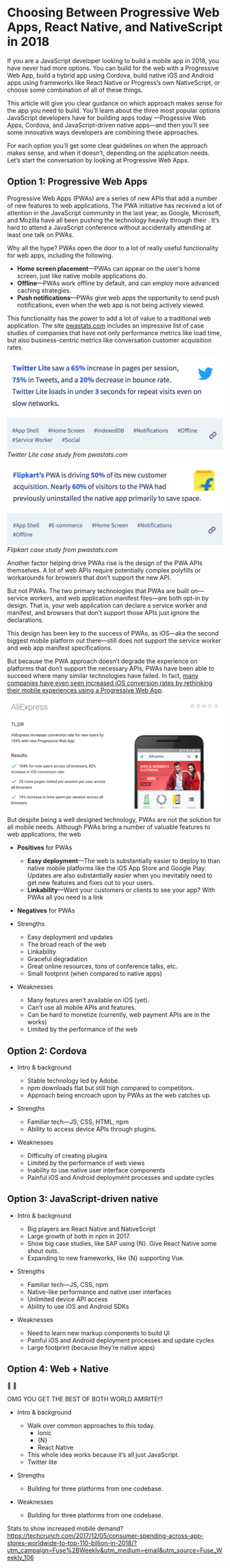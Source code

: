# Choosing Between Progressive Web Apps, React Native, and NativeScript in 2018

If you are a JavaScript developer looking to build a mobile app in 2018, you have never had more options. You can build for the web with a Progressive Web App, build a hybrid app using Cordova, build native iOS and Android apps using frameworks like React Native or Progress’s own NativeScript, or choose some combination of all of these things.

This article will give you clear guidance on which approach makes sense for the app you need to build. You’ll learn about the three most popular options JavaScript developers have for building apps today —Progessive Web Apps, Cordova, and JavaScript-driven native apps—and then you’ll see some innovative ways developers are combining these approaches.

For each option you’ll get some clear guidelines on when the approach makes sense, and when it doesn’t, depending on the application needs. Let’s start the conversation by looking at Progressive Web Apps.

## Option 1: Progressive Web Apps

Progressive Web Apps (PWAs) are a series of new APIs that add a number of new features to web applications. The PWA initiative has received a lot of attention in the JavaScript community in the last year, as Google, Microsoft, and Mozilla have all been pushing the technology heavily through their . It’s hard to attend a JavaScript conference without accidentally attending at least one talk on PWAs.

Why all the hype? PWAs open the door to a lot of really useful functionality for web apps, including the following.

* **Home screen placement**—PWAs can appear on the user’s home screen, just like native mobile applications do.
* **Offline**—PWAs work offline by default, and can employ more advanced caching strategies.
* **Push notifications**—PWAs give web apps the opportunity to send push notifications, even when the web app is not being actively viewed.

This functionality has the power to add a lot of value to a traditional web application. The site [pwastats.com](https://www.pwastats.com/) includes an impressive list of case studies of companies that have not only performance metrics like load time, but also business-centric metrics like conversation customer acquisition rates.

![](twitter-lite.png)
_Twitter Lite case study from pwastats.com_

![](flipkart.png)
_Flipkart case study from pwastats.com_

Another factor helping drive PWAs rise is the design of the PWA APIs themselves. A lot of web APIs require potentially complex polyfills or workarounds for browsers that don’t support the new API.

But not PWAs. The two primary technologies that PWAs are built on—service workers, and web application manifest files—are both opt-in by design. That is, your web application can declare a service worker and manifest, and browsers that don’t support those APIs just ignore the declarations.

This design has been key to the success of PWAs, as iOS—aka the second biggest mobile platform out there—still does not support the service worker and web app manifest specifications.

But because the PWA approach doesn’t degrade the experience on platforms that don’t support the necessary APIs, PWAs have been able to succeed where many similar technologies have failed. In fact, [many companies have even seen increased iOS conversion rates by rethinking their mobile experiences using a Progressive Web App](https://medium.com/dev-channel/why-progressive-web-apps-vs-native-is-the-wrong-question-to-ask-fb8555addcbb).

![](aliexpress.png)

But despite being a well designed technology, PWAs are not the solution for all mobile needs. Although PWAs bring a number of valuable features to web applications, the web 

* **Positives** for PWAs
  * **Easy deployment**—The web is substantially easier to deploy to than native mobile platforms like the iOS App Store and Google Play. Updates are also substantially easier when you inevitably need to get new features and fixes out to your users.
  * **Linkability**—Want your customers or clients to see your app? With PWAs all you need is a link
* **Negatives** for PWAs



* Strengths
  * Easy deployment and updates
  * The broad reach of the web
  * Linkability
  * Graceful degradation
  * Great online resources, tons of conference talks, etc.
  * Small footprint (when compared to native apps)
* Weaknesses
  * Many features aren’t available on iOS (yet).
  * Can’t use all mobile APIs and features.
  * Can be hard to monetize (currently, web payment APIs are in the works)
  * Limited by the performance of the web

## Option 2: Cordova

* Intro & background
  * Stable technology led by Adobe.
  * npm downloads flat but still high compared to competitors.
  * Approach being encroach upon by PWAs as the web catches up.

* Strengths
  * Familiar tech—JS, CSS, HTML, npm
  * Ability to access device APIs through plugins.
* Weaknesses
  * Difficulty of creating plugins
  * Limited by the performance of web views
  * Inability to use native user interface components
  * Painful iOS and Android deployment processes and update cycles

## Option 3: JavaScript-driven native

* Intro & background
  * Big players are React Native and NativeScript
  * Large growth of both in npm in 2017.
  * Show big case studies, like SAP using {N}. Give React Native some shout outs.
  * Expanding to new frameworks, like {N} supporting Vue.

* Strengths
  * Familiar tech—JS, CSS, npm
  * Native-like performance and native user interfaces
  * Unlimited device API access
  * Ability to use iOS and Android SDKs
* Weaknesses
  * Need to learn new markup components to build UI
  * Painful iOS and Android deployment processes and update cycles
  * Large footprint (because they’re native apps)

## Option 4: Web + Native

🌈 🦄

OMG YOU GET THE BEST OF BOTH WORLD AMIRITE!?

* Intro & background
  * Walk over common approaches to this today.
    * Ionic
    * {N}
    * React Native
  * This whole idea works because it’s all just JavaScript.
  * Twitter lite

* Strengths
  * Building for three platforms from one codebase.
* Weaknesses
  * Building for three platforms from one codebase.



Stats to show increased mobile demand?
  https://techcrunch.com/2017/12/05/consumer-spending-across-app-stores-worldwide-to-top-110-billion-in-2018/?utm_campaign=Fuse%2BWeekly&utm_medium=email&utm_source=Fuse_Weekly_106